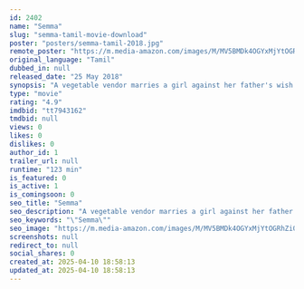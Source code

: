 ```yaml
---
id: 2402
name: "Semma"
slug: "semma-tamil-movie-download"
poster: "posters/semma-tamil-2018.jpg"
remote_poster: "https://m.media-amazon.com/images/M/MV5BMDk4OGYxMjYtOGRhZi00Mjk2LTljMTgtM2UxNmRmNTdlNjgwXkEyXkFqcGdeQXVyMTEzNzg0Mjkx._V1_SX300.jpg"
original_language: "Tamil"
dubbed_in: null
released_date: "25 May 2018"
synopsis: "A vegetable vendor marries a girl against her father's wish. The couple, with the help of their respective mothers, manage to hide it from the girl's father till she gives birth to a child."
type: "movie"
rating: "4.9"
imdbid: "tt7943162"
tmdbid: null
views: 0
likes: 0
dislikes: 0
author_id: 1
trailer_url: null
runtime: "123 min"
is_featured: 0
is_active: 1
is_comingsoon: 0
seo_title: "Semma"
seo_description: "A vegetable vendor marries a girl against her father's wish. The couple, with the help of their respective mothers, manage to hide it from the girl's father till she gives birth to a child."
seo_keywords: "\"Semma\""
seo_image: "https://m.media-amazon.com/images/M/MV5BMDk4OGYxMjYtOGRhZi00Mjk2LTljMTgtM2UxNmRmNTdlNjgwXkEyXkFqcGdeQXVyMTEzNzg0Mjkx._V1_SX300.jpg"
screenshots: null
redirect_to: null
social_shares: 0
created_at: 2025-04-10 18:58:13
updated_at: 2025-04-10 18:58:13
---
```


